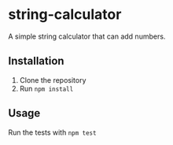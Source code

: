 # string-calculator

A simple string calculator that can add numbers.

## Installation

1. Clone the repository
2. Run `npm install`

## Usage

Run the tests with `npm test`
